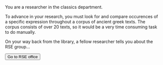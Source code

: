 You are a researcher in the classics department. 

To advance in your research, you must look for and compare occurences
of a specific expression throughout a corpus of ancient greek texts.
The corpus consists of over 20 texts, so it would be a very time
consuming task to do manually.

On your way back from the library, a fellow researcher tells you about the RSE group...

<a href="/ah-software-escape-room/office.md"><button>Go to RSE office</button></a>
